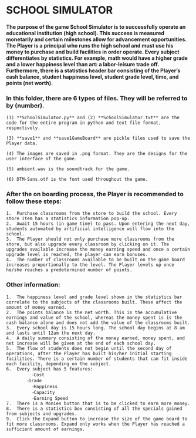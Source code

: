 # SCHOOL SIMULATOR

#### The purpose of the game School Simulator is to successfully operate an educational institution (high school). This success is measured monetarily and certain milestones allow for advancement opportunities. The Player is a principal who runs the high school and must use his money to purchase and build facilities in order operate. Every subject differentiates by statistics. For example, math would have a higher grade and a lower happiness level than art: a labor-leisure trade off. Furthermore, there is a statistics header bar consisting of the Player’s cash balance, student happiness level, student grade level, time, and points (net worth). 

### In this folder, there are 6 types of files. They will be referred to by (number). 

	(1) **SchoolSimulator.py** and (2) **SchoolSimulator.txt** are the code for the entire program in python and text file format, respectively. 

	(3) **save1** and **save1GameBoard** are pickle files used to save the Player data.

	(4) The images are saved in .png format. They are the designs for the user interface of the game. 

	(5) ambient.wav is the soundtrack for the game. 

	(6) DTM-Sans.otf is the font used throughout the game.

### After the on boarding process, the Player is recommended to follow these steps: 
	1.	Purchase classrooms from the store to build the school. Every store item has a statistics information pop-up. 
	2.	Await 15 hours (in game time) to pass. Upon entering the next day, students automated by artificial intelligence will flow into the school. 
	3.	The Player should not only purchase more classrooms from the store, but also upgrade every classroom by clicking on it. The upgrades available increase the money earning speed and once a certain upgrade level is reached, the player can earn bonuses. 
	4.	The number of classrooms available to be built on the game board increases proportionally to the level. The Player levels up once he/she reaches a predetermined number of points.

### Other information: 
	1.	The happiness level and grade level shown in the statistics bar correlate to the subjects of the classrooms built. These affect the amount of money earned. 
	2.	The points balance is the net worth. This is the accumulative earnings and value of the school, whereas the money spent is is the cash balance alone and does not add the value of the classrooms built. 
	3.	Every school day is 15 hours long. The school day begins at 8 am and lasts until 12am the next day. 
	4.	A daily summary consisting of the money earned, money spent, and net increase will be given at the end of each school day. 
	5.	The flow of students does not begin until the second day of operations, after the Player has built his/her initial starting facilities. There is a certain number of students that can fit inside each facility, depending on the subject. 
	6.	Every subject has 5 features: 
		      ⁃Cost 
	      	⁃Grade
		      ⁃Happiness
		      ⁃Capacity
		      ⁃Earning Speed 	
	7.	There is a Monies button that is to be clicked to earn more money. 
	8.	There is a statistics box consisting of all the specials gained from subjects and upgrades. 
	9.	Click the Expand button to increase the size of the game board to fit more classrooms. Expand only works when the Player has reached a sufficient amount of earnings. 
